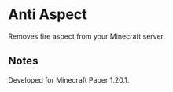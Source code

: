 # Anti Aspect

Removes fire aspect from your Minecraft server.

## Notes

Developed for Minecraft Paper 1.20.1.

